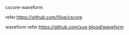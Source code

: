 cscore-waveform

refer:https://github.com/filoe/cscore

waveform 
refer:https://github.com/xue-blood/waveform